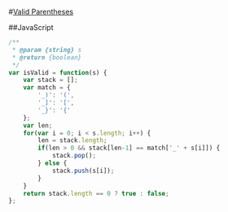 #[Valid Parentheses](https://leetcode.com/problems/valid-parentheses/)

##JavaScript

```javascript
/**
 * @param {string} s
 * @return {boolean}
 */
var isValid = function(s) {
    var stack = [];
    var match = {
        '_)': '(',
        '_]': '[',
        '_}': '{'
    };
    var len;
    for(var i = 0; i < s.length; i++) {
        len = stack.length;
        if(len > 0 && stack[len-1] == match['_' + s[i]]) {
            stack.pop();
        } else {
            stack.push(s[i]);
        }
    }
    return stack.length == 0 ? true : false;
};

```
